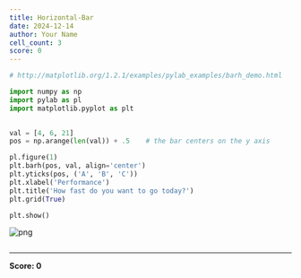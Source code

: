 ```yaml
---
title: Horizontal-Bar
date: 2024-12-14
author: Your Name
cell_count: 3
score: 0
---
```


```python
# http://matplotlib.org/1.2.1/examples/pylab_examples/barh_demo.html
```


```python
import numpy as np
import pylab as pl
import matplotlib.pyplot as plt
 

val = [4, 6, 21]
pos = np.arange(len(val)) + .5    # the bar centers on the y axis

pl.figure(1)
plt.barh(pos, val, align='center')
plt.yticks(pos, ('A', 'B', 'C'))
plt.xlabel('Performance')
plt.title('How fast do you want to go today?')
plt.grid(True)

plt.show()
```


    
![png](/mlnotes/images/horizontal-bar_1_0.png)
    



```python

```


---
**Score: 0**